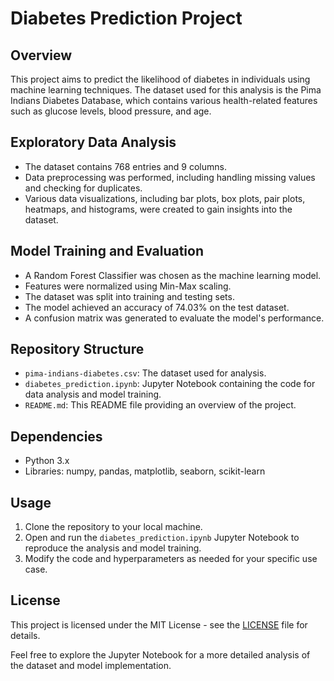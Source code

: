 # Diabetes Prediction Project

## Overview
This project aims to predict the likelihood of diabetes in individuals using machine learning techniques. The dataset used for this analysis is the Pima Indians Diabetes Database, which contains various health-related features such as glucose levels, blood pressure, and age.

## Exploratory Data Analysis
- The dataset contains 768 entries and 9 columns.
- Data preprocessing was performed, including handling missing values and checking for duplicates.
- Various data visualizations, including bar plots, box plots, pair plots, heatmaps, and histograms, were created to gain insights into the dataset.

## Model Training and Evaluation
- A Random Forest Classifier was chosen as the machine learning model.
- Features were normalized using Min-Max scaling.
- The dataset was split into training and testing sets.
- The model achieved an accuracy of 74.03% on the test dataset.
- A confusion matrix was generated to evaluate the model's performance.

## Repository Structure
- `pima-indians-diabetes.csv`: The dataset used for analysis.
- `diabetes_prediction.ipynb`: Jupyter Notebook containing the code for data analysis and model training.
- `README.md`: This README file providing an overview of the project.

## Dependencies
- Python 3.x
- Libraries: numpy, pandas, matplotlib, seaborn, scikit-learn

## Usage
1. Clone the repository to your local machine.
2. Open and run the `diabetes_prediction.ipynb` Jupyter Notebook to reproduce the analysis and model training.
3. Modify the code and hyperparameters as needed for your specific use case.

## License
This project is licensed under the MIT License - see the [LICENSE](LICENSE) file for details.

Feel free to explore the Jupyter Notebook for a more detailed analysis of the dataset and model implementation.
